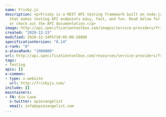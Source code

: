 ```yaml
---
name: Frisby.js
description: <p>Frisby is a REST API testing framework built on node.js and Jasmine
  that makes testing API endpoints easy, fast, and fun. Read below for a quick overview,
  or check out the API documentation.</p>
image: http://api.specificationtoolbox.com/images/service-providers/frisby-js.jpg
created: "2020-12-23"
modified: 2020-12-24PST10:05:00-28800
specificationVersion: "0.14"
x-rank: "8"
x-alexaRank: "1000000"
url: http://api.specificationtoolbox.com/resources/service-providers/frisby-js/
tags:
- Testing
apis: []
x-common:
- type: x-website
  url: http://frisbyjs.com/
include: []
maintainers:
- FN: Kin Lane
  x-twitter: apievangelist
  email: info@apievangelist.com
...
```

